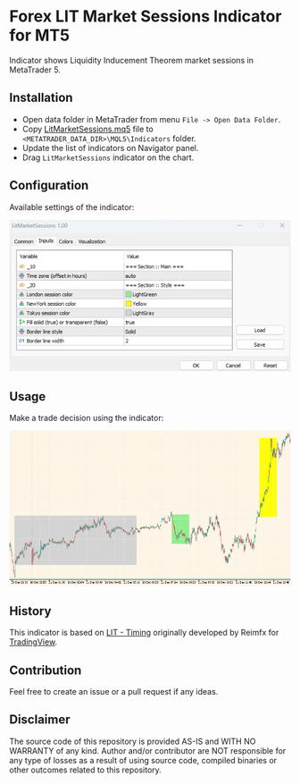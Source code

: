 # Forex LIT Market Sessions Indicator for MT5 
Indicator shows Liquidity Inducement Theorem market sessions in MetaTrader 5.

## Installation
- Open data folder in MetaTrader from menu `File -> Open Data Folder`.
- Copy [LitMarketSessions.mq5](MQL5/Indicators/LitMarketSessions.mq5) file to `<METATRADER_DATA_DIR>\MQL5\Indicators` folder.
- Update the list of indicators on Navigator panel.
- Drag `LitMarketSessions` indicator on the chart.

## Configuration
Available settings of the indicator:

![docs](docs/LitMarketSessions_config.png)

## Usage
Make a trade decision using the indicator:

![docs](docs/LitMarketSessions_view.png)

## History
This indicator is based on [LIT - Timing](docs/LIT_Timing.txt) 
originally developed by Reimfx for [TradingView](https://www.tradingview.com/script/vukoCtAk/).

## Contribution
Feel free to create an issue or a pull request if any ideas.

## Disclaimer
The source code of this repository is provided AS-IS and WITH NO WARRANTY of any kind.
Author and/or contributor are NOT responsible for any type of losses as a result of using source code, 
compiled binaries or other outcomes related to this repository.
